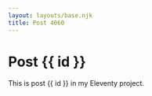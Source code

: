```yaml
---
layout: layouts/base.njk
title: Post 4060
---
```


# Post {{ id }}

This is post {{ id }} in my Eleventy project.
